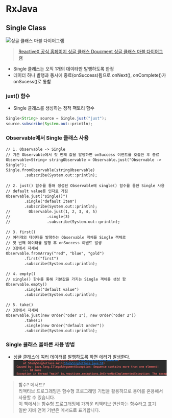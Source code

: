 # RxJava
## Single Class
![싱글 클래스 마블 다이어그램](https://raw.github.com/wiki/ReactiveX/RxJava/images/rx-operators/Single.legend.png)
> [ReactiveX 공식 홈페이지 싱글 클래스 Doucment 싱글 클래스 마블 다이어그램](http://reactivex.io/documentation/ko/single.html)

- Single 클래스는 오직 1개의 데이타만 발행하도록 한정
- 데이터 하나 발행과 동시에 종료(onSuccess)됨으로 onNext(), onComplete()가 onSucess()로 통함
  
### just() 함수
- Single 클래스를 생성하는 정적 팩토리 함수
```java
Single<String> source = Single.just("just");
source.subscribe(System.out::println);
```
### Observable에서 Single 클래스 사용
```java{3,10,21,27,33}
// 1. Observable -> Single
// 기존 Observable에서 첫 번째 값을 발행하면 onSuccess 이벤트를 호출한 후 종료
Observable<String> stringObservable = Observable.just("Observable -> Single");
Single.fromObservable(stringObservable)
        .subscribe(System.out::println);

// 2. just() 함수를 통해 생성된 Observable에 single() 함수를 통한 Single 사용
// default value를 인자로 가짐
Observable.just("single()")
        .single("default Item")
        .subscribe(System.out::println);
//        Observable.just(1, 2, 3, 4, 5)
//                .single(3)
//                .subscribe(System.out::println);

// 3. first()
// 여러개의 데이터를 발행하는 Observable 객체를 Single 객체로
// 첫 번째 데이터를 발행 후 onSuccess 이벤트 발생
// 3장에서 자세히
Observable.fromArray("red", "blue", "gold")
        .first("first")
        .subscribe(System.out::println);

// 4. empty()
// single() 함수를 통해 기본값을 가지는 Single 객체를 생성 함
Observable.empty()
        .single("default value")
        .subscribe(System.out::println);

// 5. take()
// 3장에서 자세히
Observable.just(new Order("oder 1"), new Order("oder 2"))
        .take(1)
        .single(new Order("default order"))
        .subscribe(System.out::println);
```

### Single 클래스 올바른 사용 방법
- 싱글 클래스에 여러 데이터를 발행하도록 하면 에러가 발생한다.
![](./image/2019-02-23-18-39-51.png)

> 함수? 메서드?  
> 리액티브 프로그래밍은 함수형 프로그래밍 기법을 활용하므로 용어를 혼용해서 사용할 수 있습니다.  
> 이 책에서는 함수형 프로그래밍에 가까운 리액티브 연산자는 함수라고 표기  
> 일반 자바 언어 기반은 메서드로 표기합니다.